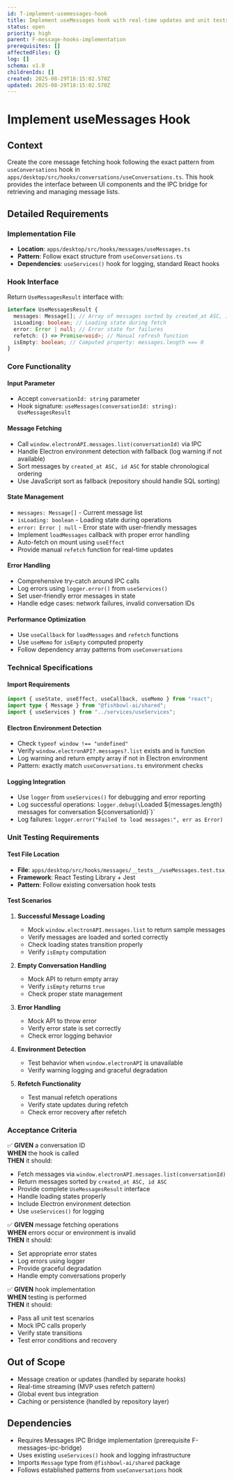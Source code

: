 ```yaml
---
id: T-implement-usemessages-hook
title: Implement useMessages hook with real-time updates and unit tests
status: open
priority: high
parent: F-message-hooks-implementation
prerequisites: []
affectedFiles: {}
log: []
schema: v1.0
childrenIds: []
created: 2025-08-29T18:15:02.570Z
updated: 2025-08-29T18:15:02.570Z
---
```


# Implement useMessages Hook

## Context

Create the core message fetching hook following the exact pattern from `useConversations` hook in `apps/desktop/src/hooks/conversations/useConversations.ts`. This hook provides the interface between UI components and the IPC bridge for retrieving and managing message lists.

## Detailed Requirements

### Implementation File

- **Location**: `apps/desktop/src/hooks/messages/useMessages.ts`
- **Pattern**: Follow exact structure from `useConversations.ts`
- **Dependencies**: `useServices()` hook for logging, standard React hooks

### Hook Interface

Return `UseMessagesResult` interface with:

```typescript
interface UseMessagesResult {
  messages: Message[]; // Array of messages sorted by created_at ASC, id ASC
  isLoading: boolean; // Loading state during fetch
  error: Error | null; // Error state for failures
  refetch: () => Promise<void>; // Manual refresh function
  isEmpty: boolean; // Computed property: messages.length === 0
}
```

### Core Functionality

#### Input Parameter

- Accept `conversationId: string` parameter
- Hook signature: `useMessages(conversationId: string): UseMessagesResult`

#### Message Fetching

- Call `window.electronAPI.messages.list(conversationId)` via IPC
- Handle Electron environment detection with fallback (log warning if not available)
- Sort messages by `created_at ASC, id ASC` for stable chronological ordering
- Use JavaScript sort as fallback (repository should handle SQL sorting)

#### State Management

- `messages: Message[]` - Current message list
- `isLoading: boolean` - Loading state during operations
- `error: Error | null` - Error state with user-friendly messages
- Implement `loadMessages` callback with proper error handling
- Auto-fetch on mount using `useEffect`
- Provide manual `refetch` function for real-time updates

#### Error Handling

- Comprehensive try-catch around IPC calls
- Log errors using `logger.error()` from `useServices()`
- Set user-friendly error messages in state
- Handle edge cases: network failures, invalid conversation IDs

#### Performance Optimization

- Use `useCallback` for `loadMessages` and `refetch` functions
- Use `useMemo` for `isEmpty` computed property
- Follow dependency array patterns from `useConversations`

### Technical Specifications

#### Import Requirements

```typescript
import { useState, useEffect, useCallback, useMemo } from "react";
import type { Message } from "@fishbowl-ai/shared";
import { useServices } from "../services/useServices";
```

#### Electron Environment Detection

- Check `typeof window !== "undefined"`
- Verify `window.electronAPI?.messages?.list` exists and is function
- Log warning and return empty array if not in Electron environment
- Pattern: exactly match `useConversations.ts` environment checks

#### Logging Integration

- Use `logger` from `useServices()` for debugging and error reporting
- Log successful operations: `logger.debug(\`Loaded \${messages.length} messages for conversation \${conversationId}\`)`
- Log failures: `logger.error("Failed to load messages:", err as Error)`

### Unit Testing Requirements

#### Test File Location

- **File**: `apps/desktop/src/hooks/messages/__tests__/useMessages.test.tsx`
- **Framework**: React Testing Library + Jest
- **Pattern**: Follow existing conversation hook tests

#### Test Scenarios

1. **Successful Message Loading**
   - Mock `window.electronAPI.messages.list` to return sample messages
   - Verify messages are loaded and sorted correctly
   - Check loading states transition properly
   - Verify `isEmpty` computation

2. **Empty Conversation Handling**
   - Mock API to return empty array
   - Verify `isEmpty` returns `true`
   - Check proper state management

3. **Error Handling**
   - Mock API to throw error
   - Verify error state is set correctly
   - Check error logging behavior

4. **Environment Detection**
   - Test behavior when `window.electronAPI` is unavailable
   - Verify warning logging and graceful degradation

5. **Refetch Functionality**
   - Test manual refetch operations
   - Verify state updates during refetch
   - Check error recovery after refetch

### Acceptance Criteria

✅ **GIVEN** a conversation ID  
**WHEN** the hook is called  
**THEN** it should:

- Fetch messages via `window.electronAPI.messages.list(conversationId)`
- Return messages sorted by `created_at ASC, id ASC`
- Provide complete `UseMessagesResult` interface
- Handle loading states properly
- Include Electron environment detection
- Use `useServices()` for logging

✅ **GIVEN** message fetching operations  
**WHEN** errors occur or environment is invalid  
**THEN** it should:

- Set appropriate error states
- Log errors using logger
- Provide graceful degradation
- Handle empty conversations properly

✅ **GIVEN** hook implementation  
**WHEN** testing is performed  
**THEN** it should:

- Pass all unit test scenarios
- Mock IPC calls properly
- Verify state transitions
- Test error conditions and recovery

## Out of Scope

- Message creation or updates (handled by separate hooks)
- Real-time streaming (MVP uses refetch pattern)
- Global event bus integration
- Caching or persistence (handled by repository layer)

## Dependencies

- Requires Messages IPC Bridge implementation (prerequisite F-messages-ipc-bridge)
- Uses existing `useServices()` hook and logging infrastructure
- Imports `Message` type from `@fishbowl-ai/shared` package
- Follows established patterns from `useConversations` hook
